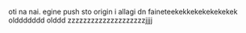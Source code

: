 oti na nai. 
egine push sto origin
i allagi dn faineteekekkekekekekekek
olddddddd
olddd
zzzzzzzzzzzzzzzzzzzzjjjj
